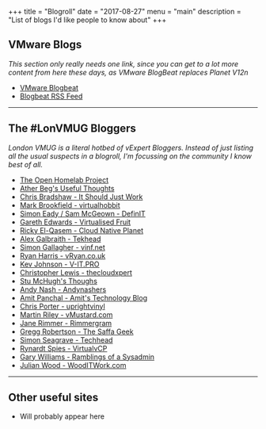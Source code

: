 +++
title = "Blogroll"
date = "2017-08-27"
menu = "main"
description = "List of blogs I'd like people to know about"
+++

## VMware Blogs

_This section only really needs one link, since you can get to a lot more content from here these days, as VMware BlogBeat replaces Planet V12n_

- [VMware Blogbeat](https://blogs.vmware.com/ "VMware driving traffic to community blogs")
- [Blogbeat RSS Feed](https://blogs.vmware.com/wprss "Blog Beat RSS Feed")

------
  
 
  
## The #LonVMUG Bloggers
_London VMUG is a literal hotbed of vExpert Bloggers. Instead of just listing all the usual suspects in a blogroll, I'm focussing on the community I know best of all._

- [The Open Homelab Project](https://openhomelab.org/)
- [Ather Beg's Useful Thoughts](http://atherbeg.com/ "Evangelising the Virtual World")
- [Chris Bradshaw - It Should Just Work](https://isjw.uk/ "isjw.uk")
- [Mark Brookfield - virtualhobbit](https://virtualhobbit.com "Big IT, Hobbit sized")
- [Simon Eady / Sam McGeown - DefinIT](https://www.definit.co.uk/ "2 authors, but only 1 entry on this list!")
- [Gareth Edwards - Virtualised Fruit](http://www.virtualisedfruit.co.uk/ "Yet another fruity blog taking a byte into virtualisation")
- [Ricky El-Qasem - Cloud Native Planet](http://blog.cloudnativeplanet.com/ "From the man who brought you virtualizeplanet.com")
- [Alex Galbraith - Tekhead](http://tekhead.it/blog/ "It's all about the WAF") 
- [Simon Gallagher - vinf.net](https://vinf.net/ "Virtualization, Cloud, Infrastructure and all that 'stuff' in-between") 
- [Ryan Harris - vRyan.co.uk](http://www.vryan.co.uk/ "VMware Certified Infrastructure Engineer")
- [Kev Johnson - V-IT.PRO](http://v-it.pro/ "Confessions of a Northern Technology Wrangler")
- [Christopher Lewis - thecloudxpert](https://thecloudxpert.net/ "virtualisation | cloud | automation | orchestration")
- [Stu McHugh's Thoughs](http://www.stumchugh.com/ "Also check out the podcast at: http://feeds.feedburner.com/vNewsPodcast")
- [Andy Nash - Andynashers](https://andynashers.wordpress.com/)
- [Amit Panchal - Amit's Technology Blog](http://apanchal.com/ "Demystifying the World of Virtualisation & Technology")
- [Chris Porter - uprightvinyl](https://blog.uprightvinyl.co.uk/ "Mr VDM Series 5 to you")
- [Martin Riley - vMustard.com](http://vmustard.com/ "virtualization | storage | cloud | tech")
- [Jane Rimmer - Rimmergram](http://www.rimmergram.com/ "News & views from the virtualization and tech space")
- [Gregg Robertson - The Saffa Geek](https://thesaffageek.co.uk/ "My ramblings about all things technical")
- [Simon Seagrave - Techhead](http://techhead.co/ "Virtualization Cloud & Tech News")
- [Rynardt Spies - VirtualvCP](https://virtualvcp.com/ "Technology Reviews and Blog")
- [Gary Williams - Ramblings of a Sysadmin](https://www.gdwnet.com/ "Random stories about life, problems and technology all within the world of IT")
- [Julian Wood - WoodITWork.com](http://www.wooditwork.com/ "It's about time I let the world know what I was thinking...")

------
  
 
  
## Other useful sites
- Will probably appear here

